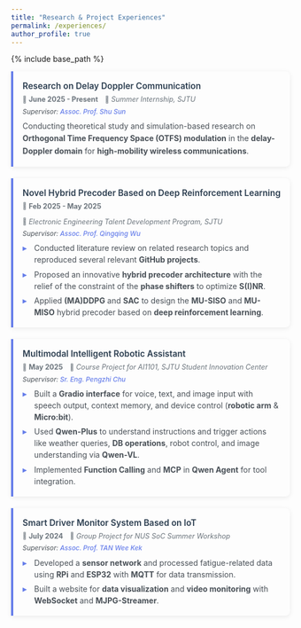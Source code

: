 ```yaml
---
title: "Research & Project Experiences"
permalink: /experiences/
author_profile: true
---
```


{% include base_path %}

<style>
.experiences-container {
  max-width: 100%;
  margin: 5px 0;
}

.experience-item {
  margin-bottom: 1.5em;
  padding: 1.2em;
  background: #fdfdfd;
  border-left: 4px solid #667eea;
  box-shadow: 0 2px 8px rgba(0,0,0,0.08);
  border-radius: 0 8px 8px 0;
}

.experience-header {
  margin-bottom: 0.6em;
  margin-top: 0;
}

.experience-title {
  font-size: 1.1em;
  font-weight: 600;
  color: #2c3e50;
  margin-bottom: 0.4em;
  margin-top: 0;
  line-height: 1.3;
}

/* 重置h3标签的默认边距 */
.experience-title h3 {
  margin: 0;
  padding: 0;
}

.experience-title a {
  color: #2c3e50;
  text-decoration: none;
  border-bottom: 1px solid transparent;
  transition: border-bottom 0.2s ease;
}

.experience-title a:hover {
  border-bottom: 1px solid #667eea;
}

.experience-meta {
  display: flex;
  flex-wrap: wrap;
  gap: 1em;
  margin-bottom: 0.5em;
  font-size: 0.9em;
  color: #6c757d;
}

.meta-item {
  display: flex;
  align-items: center;
  gap: 0.3em;
}

.meta-icon {
  font-size: 0.9em;
}

.supervisor-info {
  font-size: 0.85em;
  color: #495057;
  font-style: italic;
}

.supervisor-info a {
  color: #667eea;
  text-decoration: none;
  font-weight: 500;
}

.supervisor-info a:hover {
  text-decoration: underline;
}

.experience-description {
  color: #495057;
  line-height: 1.6;
  margin-top: 0.6em;
}

.experience-highlights {
  margin-top: 0.6em;
}

.highlight-list {
  list-style: none;
  padding: 0;
  margin: 0;
}

.highlight-item {
  position: relative;
  padding-left: 1.5em;
  margin-bottom: 0.4em;
  color: #495057;
  line-height: 1.5;
}

.highlight-item:before {
  content: "▸";
  position: absolute;
  left: 0;
  color: #667eea;
  font-weight: 600;
}

.highlight-item:last-child {
  margin-bottom: 0;
}

@media (max-width: 768px) {
  .experience-item {
    padding: 1.2em;
  }
  
  .experience-title {
    font-size: 1.1em;
  }
  
  .experience-meta {
    flex-direction: column;
    gap: 0.5em;
  }
}
</style>

<div class="experiences-container">

  <div class="experience-item">
    <div class="experience-header">
      <h3 class="experience-title">Research on Delay Doppler Communication</h3>
      <div class="experience-meta">
        <div class="meta-item">
          <span class="meta-icon">📅</span>
          <span><strong>June 2025 - Present</strong></span>
        </div>
        <div class="meta-item">
          <span class="meta-icon">🏢</span>
          <span><em>Summer Internship, SJTU</em></span>
        </div>
      </div>
      <div class="supervisor-info">
        Supervisor: <a href="https://ee.sjtu.edu.cn/FacultyDetail.aspx?id=212&infoid=66&flag=66">Assoc. Prof. Shu Sun</a>
      </div>
    </div>
    <div class="experience-description">
      Conducting theoretical study and simulation-based research on <strong>Orthogonal Time Frequency Space (OTFS) modulation</strong> in the <strong>delay-Doppler domain</strong> for <strong>high-mobility wireless communications</strong>.
    </div>
  </div>

  <div class="experience-item">
    <div class="experience-header">
      <h3 class="experience-title">Novel Hybrid Precoder Based on Deep Reinforcement Learning</h3>
      <div class="experience-meta">
        <div class="meta-item">
          <span class="meta-icon">📅</span>
          <span><strong>Feb 2025 - May 2025</strong></span>
        </div>
        <div class="meta-item">
          <span class="meta-icon">🏢</span>
          <span><em>Electronic Engineering Talent Development Program, SJTU</em></span>
        </div>
      </div>
      <div class="supervisor-info">
        Supervisor: <a href="https://wnt.sjtu.edu.cn/qingqingwu/index.html">Assoc. Prof. Qingqing Wu</a>
      </div>
    </div>
    <div class="experience-highlights">
      <ul class="highlight-list">
        <li class="highlight-item">Conducted literature review on related research topics and reproduced several relevant <strong>GitHub projects</strong>.</li>
        <li class="highlight-item">Proposed an innovative <strong>hybrid precoder architecture</strong> with the relief of the constraint of the <strong>phase shifters</strong> to optimize <strong>S(I)NR</strong>.</li>
        <li class="highlight-item">Applied <strong>(MA)DDPG</strong> and <strong>SAC</strong> to design the <strong>MU-SISO</strong> and <strong>MU-MISO</strong> hybrid precoder based on <strong>deep reinforcement learning</strong>.</li>
      </ul>
    </div>
  </div>

  <div class="experience-item">
    <div class="experience-header">
      <h3 class="experience-title">
        <a href="https://github.com/johnnyhank/MIRA-Multimodal-Intelligent-Robotic-Assistant">Multimodal Intelligent Robotic Assistant</a>
      </h3>
      <div class="experience-meta">
        <div class="meta-item">
          <span class="meta-icon">📅</span>
          <span><strong>May 2025</strong></span>
        </div>
        <div class="meta-item">
          <span class="meta-icon">🏢</span>
          <span><em>Course Project for AI1101, SJTU Student Innovation Center</em></span>
        </div>
      </div>
      <div class="supervisor-info">
        Supervisor: <a href="https://www.si.sjtu.edu.cn/content/person-detail?params=69203cf7b7cf4f88bb55c94bd1f47646&menuIds=2,7,12l">Sr. Eng. Pengzhi Chu</a>
      </div>
    </div>
    <div class="experience-highlights">
      <ul class="highlight-list">
        <li class="highlight-item">Built a <strong>Gradio interface</strong> for voice, text, and image input with speech output, context memory, and device control (<strong>robotic arm</strong> & <strong>Micro:bit</strong>).</li>
        <li class="highlight-item">Used <strong>Qwen-Plus</strong> to understand instructions and trigger actions like weather queries, <strong>DB operations</strong>, robot control, and image understanding via <strong>Qwen-VL</strong>.</li>
        <li class="highlight-item">Implemented <strong>Function Calling</strong> and <strong>MCP</strong> in <strong>Qwen Agent</strong> for tool integration.</li>
      </ul>
    </div>
  </div>

  <div class="experience-item">
    <div class="experience-header">
      <h3 class="experience-title">
        <a href="https://github.com/8zym/AIOT_group3">Smart Driver Monitor System Based on IoT</a>
      </h3>
      <div class="experience-meta">
        <div class="meta-item">
          <span class="meta-icon">📅</span>
          <span><strong>July 2024</strong></span>
        </div>
        <div class="meta-item">
          <span class="meta-icon">🏢</span>
          <span><em>Group Project for NUS SoC Summer Workshop</em></span>
        </div>
      </div>
      <div class="supervisor-info">
        Supervisor: <a href="https://www.comp.nus.edu.sg/disa/people/tanwk/">Assoc. Prof. TAN Wee Kek</a>
      </div>
    </div>
    <div class="experience-highlights">
      <ul class="highlight-list">
        <li class="highlight-item">Developed a <strong>sensor network</strong> and processed fatigue-related data using <strong>RPi</strong> and <strong>ESP32</strong> with <strong>MQTT</strong> for data transmission.</li>
        <li class="highlight-item">Built a website for <strong>data visualization</strong> and <strong>video monitoring</strong> with <strong>WebSocket</strong> and <strong>MJPG-Streamer</strong>.</li>
      </ul>
    </div>
  </div>

</div>
